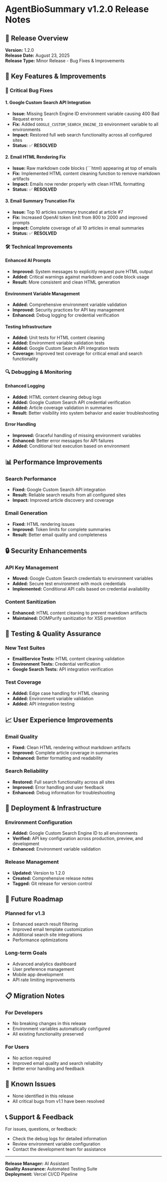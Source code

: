 # AgentBioSummary v1.2.0 Release Notes

## 🎉 Release Overview

**Version:** 1.2.0  
**Release Date:** August 23, 2025  
**Release Type:** Minor Release - Bug Fixes & Improvements

## 🚀 Key Features & Improvements

### 🔧 **Critical Bug Fixes**

#### **1. Google Custom Search API Integration**
- **Issue:** Missing Search Engine ID environment variable causing 400 Bad Request errors
- **Fix:** Added `GOOGLE_CUSTOM_SEARCH_ENGINE_ID` environment variable to all environments
- **Impact:** Restored full web search functionality across all configured sites
- **Status:** ✅ **RESOLVED**

#### **2. Email HTML Rendering Fix**
- **Issue:** Raw markdown code blocks (```html) appearing at top of emails
- **Fix:** Implemented HTML content cleaning function to remove markdown artifacts
- **Impact:** Emails now render properly with clean HTML formatting
- **Status:** ✅ **RESOLVED**

#### **3. Email Summary Truncation Fix**
- **Issue:** Top 10 articles summary truncated at article #7
- **Fix:** Increased OpenAI token limit from 800 to 2000 and improved prompts
- **Impact:** Complete coverage of all 10 articles in email summaries
- **Status:** ✅ **RESOLVED**

### 🛠 **Technical Improvements**

#### **Enhanced AI Prompts**
- **Improved:** System messages to explicitly request pure HTML output
- **Added:** Critical warnings against markdown and code block usage
- **Result:** More consistent and clean HTML generation

#### **Environment Variable Management**
- **Added:** Comprehensive environment variable validation
- **Improved:** Security practices for API key management
- **Enhanced:** Debug logging for credential verification

#### **Testing Infrastructure**
- **Added:** Unit tests for HTML content cleaning
- **Added:** Environment variable validation tests
- **Added:** Google Custom Search API integration tests
- **Coverage:** Improved test coverage for critical email and search functionality

### 🔍 **Debugging & Monitoring**

#### **Enhanced Logging**
- **Added:** HTML content cleaning debug logs
- **Added:** Google Custom Search API credential verification
- **Added:** Article coverage validation in summaries
- **Result:** Better visibility into system behavior and easier troubleshooting

#### **Error Handling**
- **Improved:** Graceful handling of missing environment variables
- **Enhanced:** Better error messages for API failures
- **Added:** Conditional test execution based on environment

## 📊 **Performance Improvements**

### **Search Performance**
- **Fixed:** Google Custom Search API integration
- **Result:** Reliable search results from all configured sites
- **Impact:** Improved article discovery and coverage

### **Email Generation**
- **Fixed:** HTML rendering issues
- **Improved:** Token limits for complete summaries
- **Result:** Better email quality and completeness

## 🔒 **Security Enhancements**

### **API Key Management**
- **Moved:** Google Custom Search credentials to environment variables
- **Added:** Secure test environment with mock credentials
- **Implemented:** Conditional API calls based on credential availability

### **Content Sanitization**
- **Enhanced:** HTML content cleaning to prevent markdown artifacts
- **Maintained:** DOMPurify sanitization for XSS prevention

## 🧪 **Testing & Quality Assurance**

### **New Test Suites**
- **EmailService Tests:** HTML content cleaning validation
- **Environment Tests:** Credential verification
- **Google Search Tests:** API integration verification

### **Test Coverage**
- **Added:** Edge case handling for HTML cleaning
- **Added:** Environment variable validation
- **Added:** API integration testing

## 📈 **User Experience Improvements**

### **Email Quality**
- **Fixed:** Clean HTML rendering without markdown artifacts
- **Improved:** Complete article coverage in summaries
- **Enhanced:** Better formatting and readability

### **Search Reliability**
- **Restored:** Full search functionality across all sites
- **Improved:** Error handling and user feedback
- **Enhanced:** Debug information for troubleshooting

## 🚀 **Deployment & Infrastructure**

### **Environment Configuration**
- **Added:** Google Custom Search Engine ID to all environments
- **Verified:** API key configuration across production, preview, and development
- **Enhanced:** Environment variable validation

### **Release Management**
- **Updated:** Version to 1.2.0
- **Created:** Comprehensive release notes
- **Tagged:** Git release for version control

## 🔮 **Future Roadmap**

### **Planned for v1.3**
- Enhanced search result filtering
- Improved email template customization
- Additional search site integrations
- Performance optimizations

### **Long-term Goals**
- Advanced analytics dashboard
- User preference management
- Mobile app development
- API rate limiting improvements

## 📋 **Migration Notes**

### **For Developers**
- No breaking changes in this release
- Environment variables automatically configured
- All existing functionality preserved

### **For Users**
- No action required
- Improved email quality and search reliability
- Better error handling and feedback

## 🐛 **Known Issues**

- None identified in this release
- All critical bugs from v1.1 have been resolved

## 📞 **Support & Feedback**

For issues, questions, or feedback:
- Check the debug logs for detailed information
- Review environment variable configuration
- Contact the development team for assistance

---

**Release Manager:** AI Assistant  
**Quality Assurance:** Automated Testing Suite  
**Deployment:** Vercel CI/CD Pipeline
